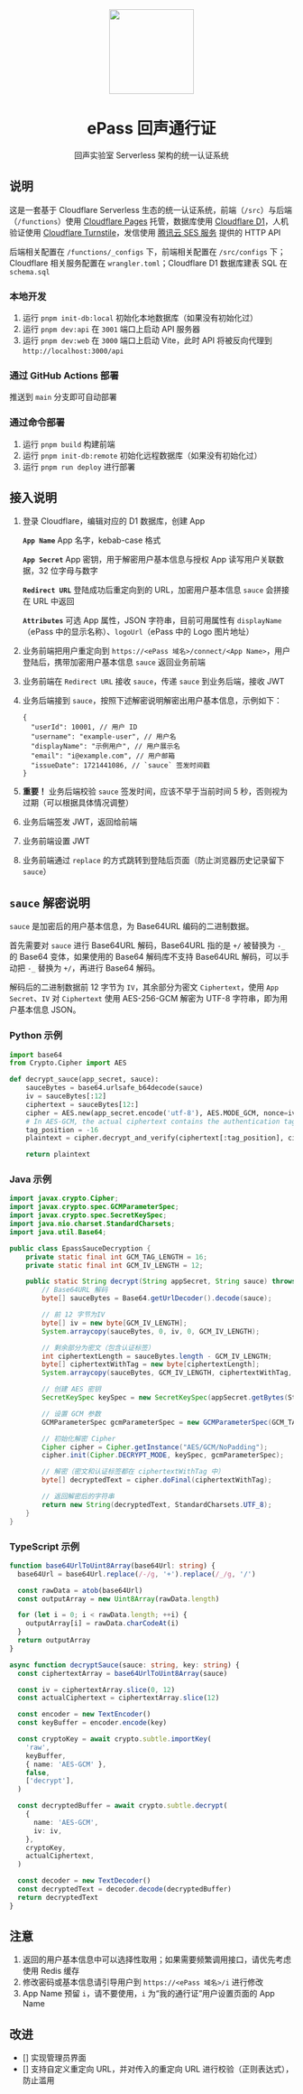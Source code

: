 <div align="center">

<img src="./docs/images/epass-black.png" width="150">

# ePass 回声通行证

回声实验室 Serverless 架构的统一认证系统

</div>

## 说明

这是一套基于 Cloudflare Serverless 生态的统一认证系统，前端（`/src`）与后端（`/functions`）使用 [Cloudflare Pages](https://developers.cloudflare.com/pages) 托管，数据库使用 [Cloudflare D1](https://developers.cloudflare.com/d1/)，人机验证使用 [Cloudflare Turnstile](https://developers.cloudflare.com/turnstile/)，发信使用 [腾讯云 SES 服务](https://cloud.tencent.com/product/ses) 提供的 HTTP API

后端相关配置在 `/functions/_configs` 下，前端相关配置在 `/src/configs` 下；Cloudflare 相关服务配置在 `wrangler.toml`；Cloudflare D1 数据库建表 SQL 在 `schema.sql`

### 本地开发

1. 运行 `pnpm init-db:local` 初始化本地数据库（如果没有初始化过）
2. 运行 `pnpm dev:api` 在 `3001` 端口上启动 API 服务器
3. 运行 `pnpm dev:web` 在 `3000` 端口上启动 Vite，此时 API 将被反向代理到 `http://localhost:3000/api`

### 通过 GitHub Actions 部署

推送到 `main` 分支即可自动部署

### 通过命令部署

1. 运行 `pnpm build` 构建前端
2. 运行 `pnpm init-db:remote` 初始化远程数据库（如果没有初始化过）
3. 运行 `pnpm run deploy` 进行部署

## 接入说明

1. 登录 Cloudflare，编辑对应的 D1 数据库，创建 App

   **`App Name`** App 名字，kebab-case 格式

   **`App Secret`** App 密钥，用于解密用户基本信息与授权 App 读写用户关联数据，32 位字母与数字

   **`Redirect URL`** 登陆成功后重定向到的 URL，加密用户基本信息 `sauce` 会拼接在 URL 中返回

   **`Attributes`** 可选 App 属性，JSON 字符串，目前可用属性有 `displayName`（ePass 中的显示名称）、`logoUrl`（ePass 中的 Logo 图片地址）

2. 业务前端把用户重定向到 `https://<ePass 域名>/connect/<App Name>`，用户登陆后，携带加密用户基本信息 `sauce` 返回业务前端
3. 业务前端在 `Redirect URL` 接收 `sauce`，传递 `sauce` 到业务后端，接收 JWT
4. 业务后端接到 `sauce`，按照下述解密说明解密出用户基本信息，示例如下：
   ```jsonc
   {
     "userId": 10001, // 用户 ID
     "username": "example-user", // 用户名
     "displayName": "示例用户", // 用户展示名
     "email": "i@example.com", // 用户邮箱
     "issueDate": 1721441086, // `sauce` 签发时间戳
   }
   ```
5. **重要！** 业务后端校验 `sauce` 签发时间，应该不早于当前时间 5 秒，否则视为过期（可以根据具体情况调整）
6. 业务后端签发 JWT，返回给前端
7. 业务前端设置 JWT
8. 业务前端通过 `replace` 的方式跳转到登陆后页面（防止浏览器历史记录留下 `sauce`）

## `sauce` 解密说明

`sauce` 是加密后的用户基本信息，为 Base64URL 编码的二进制数据。

首先需要对 `sauce` 进行 Base64URL 解码，Base64URL 指的是 `+/` 被替换为 `-_` 的 Base64 变体，如果使用的 Base64 解码库不支持 Base64URL 解码，可以手动把 `-_` 替换为 `+/`，再进行 Base64 解码。

解码后的二进制数据前 12 字节为 `IV`，其余部分为密文 `Ciphertext`，使用 `App Secret`、`IV` 对 `Ciphertext` 使用 AES-256-GCM 解密为 UTF-8 字符串，即为用户基本信息 JSON。

### Python 示例

```python
import base64
from Crypto.Cipher import AES

def decrypt_sauce(app_secret, sauce):
    sauceBytes = base64.urlsafe_b64decode(sauce)
    iv = sauceBytes[:12]
    ciphertext = sauceBytes[12:]
    cipher = AES.new(app_secret.encode('utf-8'), AES.MODE_GCM, nonce=iv)
    # In AES-GCM, the actual ciphertext contains the authentication tag at the end (last 16 bytes)
    tag_position = -16
    plaintext = cipher.decrypt_and_verify(ciphertext[:tag_position], ciphertext[tag_position:])

    return plaintext
```

### Java 示例

```java
import javax.crypto.Cipher;
import javax.crypto.spec.GCMParameterSpec;
import javax.crypto.spec.SecretKeySpec;
import java.nio.charset.StandardCharsets;
import java.util.Base64;

public class EpassSauceDecryption {
    private static final int GCM_TAG_LENGTH = 16;
    private static final int GCM_IV_LENGTH = 12;

    public static String decrypt(String appSecret, String sauce) throws Exception {
        // Base64URL 解码
        byte[] sauceBytes = Base64.getUrlDecoder().decode(sauce);

        // 前 12 字节为IV
        byte[] iv = new byte[GCM_IV_LENGTH];
        System.arraycopy(sauceBytes, 0, iv, 0, GCM_IV_LENGTH);

        // 剩余部分为密文（包含认证标签）
        int ciphertextLength = sauceBytes.length - GCM_IV_LENGTH;
        byte[] ciphertextWithTag = new byte[ciphertextLength];
        System.arraycopy(sauceBytes, GCM_IV_LENGTH, ciphertextWithTag, 0, ciphertextLength);

        // 创建 AES 密钥
        SecretKeySpec keySpec = new SecretKeySpec(appSecret.getBytes(StandardCharsets.UTF_8), "AES");

        // 设置 GCM 参数
        GCMParameterSpec gcmParameterSpec = new GCMParameterSpec(GCM_TAG_LENGTH * 8, iv);

        // 初始化解密 Cipher
        Cipher cipher = Cipher.getInstance("AES/GCM/NoPadding");
        cipher.init(Cipher.DECRYPT_MODE, keySpec, gcmParameterSpec);

        // 解密（密文和认证标签都在 ciphertextWithTag 中）
        byte[] decryptedText = cipher.doFinal(ciphertextWithTag);

        // 返回解密后的字符串
        return new String(decryptedText, StandardCharsets.UTF_8);
    }
}
```

### TypeScript 示例

```typescript
function base64UrlToUint8Array(base64Url: string) {
  base64Url = base64Url.replace(/-/g, '+').replace(/_/g, '/')

  const rawData = atob(base64Url)
  const outputArray = new Uint8Array(rawData.length)

  for (let i = 0; i < rawData.length; ++i) {
    outputArray[i] = rawData.charCodeAt(i)
  }
  return outputArray
}

async function decryptSauce(sauce: string, key: string) {
  const ciphertextArray = base64UrlToUint8Array(sauce)

  const iv = ciphertextArray.slice(0, 12)
  const actualCiphertext = ciphertextArray.slice(12)

  const encoder = new TextEncoder()
  const keyBuffer = encoder.encode(key)

  const cryptoKey = await crypto.subtle.importKey(
    'raw',
    keyBuffer,
    { name: 'AES-GCM' },
    false,
    ['decrypt'],
  )

  const decryptedBuffer = await crypto.subtle.decrypt(
    {
      name: 'AES-GCM',
      iv: iv,
    },
    cryptoKey,
    actualCiphertext,
  )

  const decoder = new TextDecoder()
  const decryptedText = decoder.decode(decryptedBuffer)
  return decryptedText
}
```

## 注意

1. 返回的用户基本信息中可以选择性取用；如果需要频繁调用接口，请优先考虑使用 Redis 缓存
2. 修改密码或基本信息请引导用户到 `https://<ePass 域名>/i` 进行修改
3. App Name 预留 `i`，请不要使用，`i` 为“我的通行证”用户设置页面的 App Name

## 改进

- [] 实现管理员界面
- [] 支持自定义重定向 URL，并对传入的重定向 URL 进行校验（正则表达式），防止滥用
